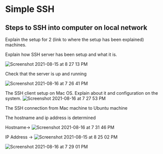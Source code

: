 # Simple SSH

## Steps to SSH into computer on local network

Explain the setup for 2 (link to where the setup has been explained) machines.

Explain how SSH server has been setup and what it is.





![Screenshot 2021-08-15 at 8 27 13 PM](https://user-images.githubusercontent.com/42912140/129575124-7fd2f4bd-99ff-4382-89a9-0d72e91dd95e.png)


Check that the server is up and running

![Screenshot 2021-08-16 at 7 26 41 PM](https://user-images.githubusercontent.com/42912140/129575325-c6759575-3397-49d2-83a2-6ab3653adf82.png)



The SSH client setup on Mac OS. Explain about it and configuration on the system.
![Screenshot 2021-08-16 at 7 27 53 PM](https://user-images.githubusercontent.com/42912140/129575502-c69d0c4c-2e7d-4b46-83d4-18cc5b243ee3.png)


The SSH connection from Mac machine to Ubuntu machine

The hostname and ip address is determined

Hostname->
![Screenshot 2021-08-16 at 7 31 46 PM](https://user-images.githubusercontent.com/42912140/129576125-d6de2205-5227-4b97-9c06-febf9766b8e3.png)

IP Address ->
![Screenshot 2021-08-15 at 8 25 02 PM](https://user-images.githubusercontent.com/42912140/129575204-5fb7308c-98d4-43b9-b28f-b790ec5cfb04.png)




![Screenshot 2021-08-16 at 7 29 01 PM](https://user-images.githubusercontent.com/42912140/129575695-32632541-e740-4154-a688-2538566dc6dd.png)

     
